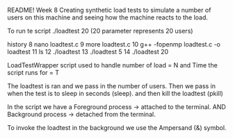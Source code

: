 README!
Week 8
Creating synthetic load tests to simulate a number of users on this machine
and seeing how the machine reacts to the load. 

To run te script 
./loadtest 20 (20 parameter represents 20 users)

history
    8  nano loadtest.c
    9  more loadtest.c 
   10  g++ -fopenmp loadtest.c -o loadtest
   11  ls
   12  ./loadtest 
   13  ./loadtest 5
   14  ./loadtest 20

LoadTestWrapper script used to handle number of load = N
and Time the script runs for = T

The loadtest is ran and we pass in the number of users.
Then we pass in when the test is to sleep in seconds (sleep).
and then kill the loadtest (pkill)

In the script we have a 
Foreground process -> attached to the terminal. AND
Background process -> detached from the terminal.

To invoke the loadtest in the background we use the Ampersand (&) symbol.


